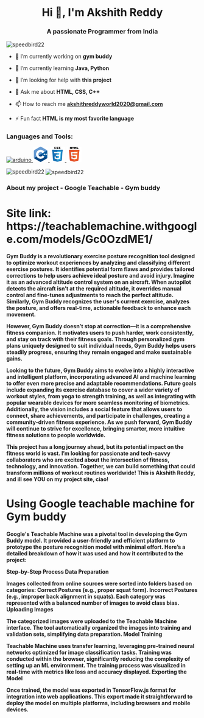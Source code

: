 <h1 align="center">Hi 👋, I'm Akshith Reddy</h1>
<h3 align="center">A passionate Programmer from India</h3>

<p align="left"> <img src="https://komarev.com/ghpvc/?username=speedbird22&label=Profile%20views&color=0e75b6&style=flat" alt="speedbird22" /> </p>

- 🔭 I’m currently working on **gym buddy**

- 🌱 I’m currently learning **Java, Python**

- 🤝 I’m looking for help with **this project**

- 💬 Ask me about **HTML, CSS, C++**

- 📫 How to reach me **akshithreddyworld2020@gmail.com**

- ⚡ Fun fact **HTML is my most favorite language**


<p align="left">
</p>

<h3 align="left">Languages and Tools:</h3>
<p align="left"> <a href="https://www.arduino.cc/" target="_blank" rel="noreferrer"> <img src="https://cdn.worldvectorlogo.com/logos/arduino-1.svg" alt="arduino" width="40" height="40"/> </a> <a href="https://www.w3schools.com/cpp/" target="_blank" rel="noreferrer"> <img src="https://raw.githubusercontent.com/devicons/devicon/master/icons/cplusplus/cplusplus-original.svg" alt="cplusplus" width="40" height="40"/> </a> <a href="https://www.w3schools.com/css/" target="_blank" rel="noreferrer"> <img src="https://raw.githubusercontent.com/devicons/devicon/master/icons/css3/css3-original-wordmark.svg" alt="css3" width="40" height="40"/> </a> <a href="https://www.w3.org/html/" target="_blank" rel="noreferrer"> <img src="https://raw.githubusercontent.com/devicons/devicon/master/icons/html5/html5-original-wordmark.svg" alt="html5" width="40" height="40"/> </a> </p>

<p><img align="left" src="https://github-readme-stats.vercel.app/api/top-langs?username=speedbird22&show_icons=true&locale=en&layout=compact" alt="speedbird22" /></p>

<p>&nbsp;<img align="center" src="https://github-readme-stats.vercel.app/api?username=speedbird22&show_icons=true&locale=en" alt="speedbird22" /></p>


<h3>About my project - Google Teachable - Gym buddy</h3>
<h1> Site link: https://teachablemachine.withgoogle.com/models/Gc0OzdME1/</h1>
<h4>Gym Buddy is a revolutionary exercise posture recognition tool designed to optimize workout experiences by analyzing and classifying different exercise postures. It identifies potential form flaws and provides tailored corrections to help users achieve ideal posture and avoid injury. Imagine it as an advanced altitude control system on an aircraft. When autopilot detects the aircraft isn’t at the required altitude, it overrides manual control and fine-tunes adjustments to reach the perfect altitude. Similarly, Gym Buddy recognizes the user's current exercise, analyzes the posture, and offers real-time, actionable feedback to enhance each movement.

However, Gym Buddy doesn’t stop at correction—it is a comprehensive fitness companion. It motivates users to push harder, work consistently, and stay on track with their fitness goals. Through personalized gym plans uniquely designed to suit individual needs, Gym Buddy helps users steadily progress, ensuring they remain engaged and make sustainable gains.

Looking to the future, Gym Buddy aims to evolve into a highly interactive and intelligent platform, incorporating advanced AI and machine learning to offer even more precise and adaptable recommendations. Future goals include expanding its exercise database to cover a wider variety of workout styles, from yoga to strength training, as well as integrating with popular wearable devices for more seamless monitoring of biometrics. Additionally, the vision includes a social feature that allows users to connect, share achievements, and participate in challenges, creating a community-driven fitness experience. As we push forward, Gym Buddy will continue to strive for excellence, bringing smarter, more intuitive fitness solutions to people worldwide.

This project has a long journey ahead, but its potential impact on the fitness world is vast. I’m looking for passionate and tech-savvy collaborators who are excited about the intersection of fitness, technology, and innovation. Together, we can build something that could transform millions of workout routines worldwide!
This is Akshith Reddy, and ill see YOU on my project site, ciao!</h4>
<h1> Using Google teachable machine for Gym buddy</h1>

<h4> Google's Teachable Machine was a pivotal tool in developing the Gym Buddy model. It provided a user-friendly and efficient platform to prototype the posture recognition model with minimal effort. Here’s a detailed breakdown of how it was used and how it contributed to the project:

Step-by-Step Process
Data Preparation

Images collected from online sources were sorted into folders based on categories:
Correct Postures (e.g., proper squat form).
Incorrect Postures (e.g., improper back alignment in squats).
Each category was represented with a balanced number of images to avoid class bias.
Uploading Images

The categorized images were uploaded to the Teachable Machine interface.
The tool automatically organized the images into training and validation sets, simplifying data preparation.
Model Training

Teachable Machine uses transfer learning, leveraging pre-trained neural networks optimized for image classification tasks.
Training was conducted within the browser, significantly reducing the complexity of setting up an ML environment.
The training process was visualized in real-time with metrics like loss and accuracy displayed.
Exporting the Model

Once trained, the model was exported in TensorFlow.js format for integration into web applications.
This export made it straightforward to deploy the model on multiple platforms, including browsers and mobile devices.
</h4>
